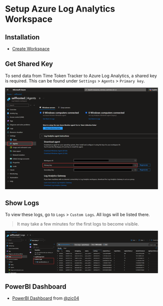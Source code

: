 # Setup Azure Log Analytics Workspace
## Installation
- [Create Workspace](https://own.dev/learn-microsoft-com-en-us-azure-azure-monitor-logs-quick-create-workspace)

## Get Shared Key
To send data from Time Token Tracker to Azure Log Analytics, a shared key is required. This can be found under `Settings` > `Agents` > `Primary key`.

 <img src="./images/azure-log-analytics-get-key.png" />

## Show Logs
To view these logs, go to `Logs` > `Custom Logs`. All logs will be listed there.
> It may take a few minutes for the first logs to become visible.

 <img src="./images/azure-log-analytics-show-logs.png" />

## PowerBI Dashboard
- [PowerBI Dashboard](https://github.com/owndev/Open-WebUI-Functions/discussions/26) from [@zic04](https://github.com/zic04)